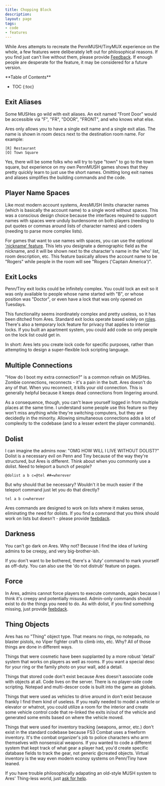 ```yaml
---
title: Chopping Block
description:
layout: page
tags: 
- code
- features
---
```


While Ares attempts to recreate the PennMUSH/TinyMUX experience on the whole, a few features were deliberately left out for philosophical reasons.  If you find just can't live without them, please provide [Feedback](/feedback).  If enough people are desperate for the feature, it may be considered for a future version.

<div id="inline_toc" markdown="1">
**Table of Contents**

* TOC
{:toc}
</div>

## Exit Aliases

Some MUSHes go wild with exit aliases.  An exit named "Front Door" would be accessible via "F", "FR", "DOOR", "FRONT", and who knows what else.

Ares only allows you to have a single exit name and a single exit alias.  The name is shown in room descs next to the destination room name.  For example: 

    [R] Restaurant
    [O] Town Square

Yes, there will be some folks who will try to type "town" to go to the town square, but experience on my own PennMUSH games shows that they pretty quickly learn to just use the short names.  Omitting long exit names and aliases simplifies the building commands and the code.

## Player Name Spaces

Like most modern account systems, AresMUSH limits character names (which is basically the account name) to a single word without spaces.  This was a conscious design choice because the interfaces required to support names with spaces were unduly burdensome on both players (needing to put quotes or commas around lists of character names) and coders (needing to parse more complex lists).

For games that want to use names with spaces, you can use the optional ['nickname' feature](/tutorials/config/demographics).  This lets you designate a demographic field as the nickname, and it will be shown next to the character's name in the 'who' list, room description, etc.  This feature basically allows the account name to be "Rogers" while people in the room will see "Rogers ('Captain America')". 

## Exit Locks

Penn/Tiny exit locks could be infinitely complex.  You could lock an exit so it was only available to people whose name started with "B", or whose position was "Doctor", or even have a lock that was only opened on Tuesdays.

This functionality seems inordinately complex and pretty useless, so it has been ditched from Ares.  Standard exit locks operate based solely on [roles](/tutorials/manage/roles).  There's also a temporary lock feature for privacy that applies to interior locks.   If you built an apartment system, you could add code so only people on the lock list could get in.  

In short: Ares lets you create lock code for specific purposes, rather than attempting to design a super-flexible lock scripting language.

## Multiple Connections

"How do I boot my extra connection?" is a common refrain on MUSHes.  Zombie connections, reconnects - it's a pain in the butt.  Ares doesn't do any of that.  When you reconnect, it kills your old connection.  This is generally helpful because it keeps dead connections from lingering around.

As a consequence, though, you can't leave yourself logged in from multiple places at the same time.  I understand some people use this feature so they won't miss anything while they're switching computers, but they are decidedly in the minority.  Allowing simultaneous connections adds a lot of complexity to the codebase (and to a lesser extent the player commands).

## Dolist

I can imagine the admins now:  "OMG HOW WILL I LIVE WITHOUT DOLIST?"   Dolist is a necessary evil on Penn and Tiny because of the way they're structured, but Ares is different.  Think about when you commonly use a dolist.  Need to teleport a bunch of people?  

    @dolist a b c=@tel ##=wherever

But why should that be necessary?  Wouldn't it be much easier if the teleport command just let you do that directly?

    tel a b c=wherever

Ares commands are designed to work on lists where it makes sense, eliminating the need for dolists.  If you find a command that you think should work on lists but doesn't - please provide [feebdack](/feedback).

## Darkness

You can't go dark on Ares.  Why not?  Because I find the idea of lurking admins to be creepy, and very big-brother-ish.

If you don't want to be bothered, there's a 'duty' command to mark yourself as off-duty.  You can also use the 'do not distrub' feature on pages.

## Force

In Ares, admins cannot force players to execute commands, again because I think it's creepy and potentially misused.  Admin-only commands should exist to do the things you need to do.  As with dolist, if you find something missing, just provide [feebdack](/feedback).

## Thing Objects

Ares has no "Thing" object type.  That means no rings, no notepads, no blaster pistols, no Viper fighter craft to climb into, etc.   Why?  All of those things are done in different ways.

Things that were cosmetic have been supplanted by a more robust 'detail' system that works on players as well as rooms.  If you want a special desc for your ring or the family photo on your wall, add a detail.

Things that stored code don't exist because Ares doesn't associate code with objects at all.  Code lives on the server.  There is no player-side code scripting.  Notepad and multi-descer code is built into the game as globals.

Things that were used as vehicles to drive around in don't exist because frankly I find them kind of useless.  If you really needed to model a vehicle or elevator or whatnot, you could utilize a room for the interior and create some vehicle control code that re-linked the exits in/out of the vehicle and generated some emits based on where the vehicle moved.

Things that were used for inventory tracking (weapons, armor, etc.) don't exist in the standard codebase because FS3 Combat uses a freeform inventory.  It's the combat organizer's job to police characters who arm themselves with nonsensical weapons.  If you wanted to code a different system that kept track of what gear a player had, you'd create specific database fields to track the gear, not generic @created objects.  Virtual inventory is the way even modern econoy systems on Penn/Tiny have leaned.

If you have trouble philosophically adapating an old-style MUSH system to Ares' Thing-less world, just [ask for help](/feedback).
